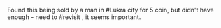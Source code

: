 Found this being sold by a man in #Lukra city for 5 coin, but didn't have enough - need to #revisit , it seems important.